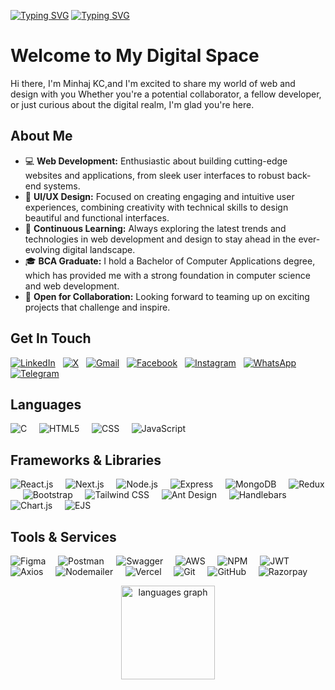 
[![Typing SVG](https://readme-typing-svg.demolab.com?font=Fira+Code&weight=700&duration=1000&pause=1000&width=435&height=33&lines=hello+world%2C+I'm+Minhaj+Kc)](https://git.io/typing-svg)
[![Typing SVG](https://readme-typing-svg.demolab.com?font=Fira+Code&weight=700&size=30&duration=1000&pause=1000&color=F75C7D&background=CB81FF00&vCenter=true&width=435&lines=MERN+Stack+Developer;UI+UX+Designer)](https://git.io/typing-svg)
# Welcome to My Digital Space  
Hi there, I'm Minhaj KC,and I'm excited to share my world of web and design with you Whether you're a potential collaborator, a fellow developer, or just curious about the digital realm, I'm glad you're here.

## About Me
- 💻 **Web Development:** Enthusiastic about building cutting-edge websites and applications, from sleek user interfaces to robust back-end systems.
- 🎨 **UI/UX Design:** Focused on creating engaging and intuitive user experiences, combining creativity with technical skills to design beautiful and functional interfaces.
- 🚀 **Continuous Learning:** Always exploring the latest trends and technologies in web development and design to stay ahead in the ever-evolving digital landscape.
- 🎓 **BCA Graduate:** I hold a Bachelor of Computer Applications degree, which has provided me with a strong foundation in computer science and web development.
- 🤝 **Open for Collaboration:** Looking forward to teaming up on exciting projects that challenge and inspire.


##  Get In Touch
[![LinkedIn](https://img.shields.io/badge/LinkedIn-%230077B5.svg?logo=linkedin&logoColor=white)](https://www.linkedin.com/in/minhaj-kc-a7b118308) &nbsp;&nbsp;[![X](https://img.shields.io/badge/X-black.svg?logo=X&logoColor=white)](https://x.com/@minhaj_kc) 
&nbsp;&nbsp;[![Gmail](https://img.shields.io/badge/Gmail-%23D14836.svg?logo=Gmail&logoColor=white)](mailto:minhajvvo@gmail.com)
&nbsp;&nbsp;[![Facebook](https://img.shields.io/badge/Facebook-%231877F2.svg?logo=Facebook&logoColor=white)](https://facebook.com/muhammedminhaj.kc) 
&nbsp;&nbsp;[![Instagram](https://img.shields.io/badge/Instagram-%23E4405F.svg?logo=Instagram&logoColor=white)](https://instagram.com/minhaj.kc)
&nbsp;&nbsp;[![WhatsApp](https://img.shields.io/badge/WhatsApp-25D366?logo=whatsapp&logoColor=white)](https://wa.me/7034936080)
&nbsp;&nbsp;[![Telegram](https://img.shields.io/badge/Telegram-0088cc?logo=telegram&logoColor=white)](https://telegram.me/Minhajkc)

## Languages
![C](https://img.shields.io/badge/c-black?style=flat-square&logo=c&logoColor=white&labelColor=black)&nbsp;&nbsp;&nbsp;&nbsp;
![HTML5](https://img.shields.io/badge/html5-black?style=flat-square&logo=html5&logoColor=white&labelColor=black)&nbsp;&nbsp;&nbsp;&nbsp;
![CSS](https://img.shields.io/badge/css-black?style=flat-square&logo=css3&logoColor=white&labelColor=black)&nbsp;&nbsp;&nbsp;&nbsp;
![JavaScript](https://img.shields.io/badge/javascript-black?style=flat-square&logo=javascript&logoColor=white&labelColor=black)&nbsp;&nbsp;&nbsp;&nbsp;
## Frameworks & Libraries
![React.js](https://img.shields.io/badge/react%20js-black?style=flat-square&logo=react&logoColor=white&labelColor=black)&nbsp;&nbsp;&nbsp;&nbsp;
![Next.js](https://img.shields.io/badge/next%20js-black?style=flat-square&logo=next.js&logoColor=white&labelColor=black)&nbsp;&nbsp;&nbsp;&nbsp;
![Node.js](https://img.shields.io/badge/node%20js-black?style=flat-square&logo=node.js&logoColor=white&labelColor=black)&nbsp;&nbsp;&nbsp;&nbsp;
![Express](https://img.shields.io/badge/express-black?style=flat-square&logo=express&logoColor=white&labelColor=black)&nbsp;&nbsp;&nbsp;&nbsp;
![MongoDB](https://img.shields.io/badge/mongodb-black?style=flat-square&logo=mongodb&logoColor=white&labelColor=black)&nbsp;&nbsp;&nbsp;&nbsp;
![Redux](https://img.shields.io/badge/redux-black?style=flat-square&logo=redux&logoColor=white&labelColor=black)&nbsp;&nbsp;&nbsp;&nbsp;
![Bootstrap](https://img.shields.io/badge/bootstrap-black?style=flat-square&logo=bootstrap&logoColor=white&labelColor=black)&nbsp;&nbsp;&nbsp;&nbsp;
![Tailwind CSS](https://img.shields.io/badge/tailwind%20css-black?style=flat-square&logo=tailwind-css&logoColor=white&labelColor=black)&nbsp;&nbsp;&nbsp;&nbsp;
![Ant Design](https://img.shields.io/badge/ant%20design-black?style=flat-square&logo=ant-design&logoColor=white&labelColor=black)&nbsp;&nbsp;&nbsp;&nbsp;
![Handlebars](https://img.shields.io/badge/handlebars-black?style=flat-square&logo=handlebars.js&logoColor=white&labelColor=black)&nbsp;&nbsp;&nbsp;&nbsp;
![Chart.js](https://img.shields.io/badge/chart%20js-black?style=flat-square&logo=chart.js&logoColor=white&labelColor=black)&nbsp;&nbsp;&nbsp;&nbsp;
![EJS](https://img.shields.io/badge/ejs-black?style=flat-square&logo=ejs&logoColor=white&labelColor=black)&nbsp;&nbsp;&nbsp;&nbsp;
## Tools & Services
![Figma](https://img.shields.io/badge/figma-black?style=flat-square&logo=figma&logoColor=white&labelColor=black)&nbsp;&nbsp;&nbsp;&nbsp;
![Postman](https://img.shields.io/badge/postman-black?style=flat-square&logo=postman&logoColor=white&labelColor=black)&nbsp;&nbsp;&nbsp;&nbsp;
![Swagger](https://img.shields.io/badge/swagger-black?style=flat-square&logo=swagger&logoColor=white&labelColor=black)&nbsp;&nbsp;&nbsp;&nbsp;
![AWS](https://img.shields.io/badge/aws-black?style=flat-square&logo=amazon-aws&logoColor=white&labelColor=black)&nbsp;&nbsp;&nbsp;&nbsp;
![NPM](https://img.shields.io/badge/npm-black?style=flat-square&logo=npm&logoColor=white&labelColor=black)&nbsp;&nbsp;&nbsp;&nbsp;
![JWT](https://img.shields.io/badge/jwt-black?style=flat-square&logo=json-web-tokens&logoColor=white&labelColor=black)&nbsp;&nbsp;&nbsp;&nbsp;
![Axios](https://img.shields.io/badge/axios-black?style=flat-square&logo=axios&logoColor=white&labelColor=black)&nbsp;&nbsp;&nbsp;&nbsp;
![Nodemailer](https://img.shields.io/badge/nodemailer-black?style=flat-square&logo=nodemailer&logoColor=white&labelColor=black)&nbsp;&nbsp;&nbsp;&nbsp;
![Vercel](https://img.shields.io/badge/vercel-black?style=flat-square&logo=vercel&logoColor=white&labelColor=black)&nbsp;&nbsp;&nbsp;&nbsp;
![Git](https://img.shields.io/badge/git-black?style=flat-square&logo=git&logoColor=white&labelColor=black)&nbsp;&nbsp;&nbsp;&nbsp;
![GitHub](https://img.shields.io/badge/github-black?style=flat-square&logo=github&logoColor=white&labelColor=black)&nbsp;&nbsp;&nbsp;&nbsp;
![Razorpay](https://img.shields.io/badge/razorpay-black?style=flat-square&logo=razorpay&logoColor=white&labelColor=black)&nbsp;&nbsp;&nbsp;&nbsp;
<div align="center">


  <img src="https://github-readme-stats.vercel.app/api/top-langs?username=Minhajkc&locale=en&hide_title=false&layout=compact&card_width=320&langs_count=5&theme=dracula&hide_border=false" height="150" alt="languages graph" />
</div>








